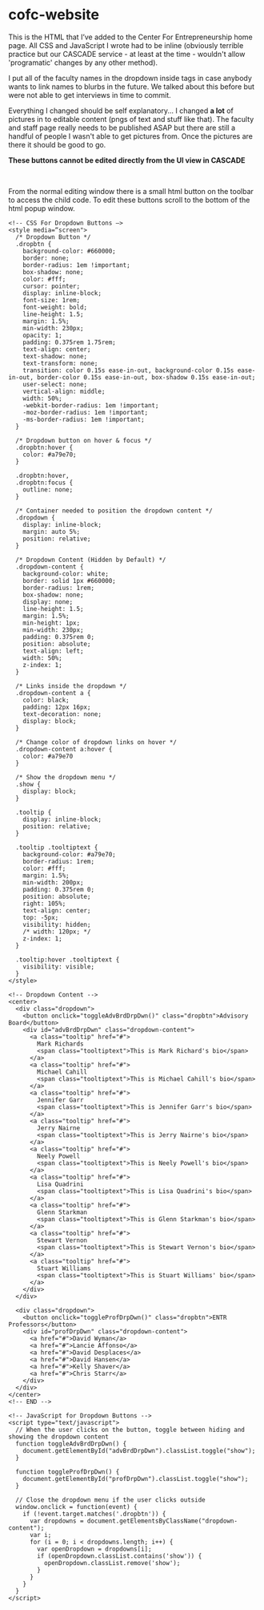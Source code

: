# cofc-website

This is the HTML that I’ve added to the Center For Entrepreneurship home page.
All CSS and JavaScript I wrote had to be inline (obviously terrible practice but
our CASCADE service - at least at the time - wouldn't allow 'programatic' changes
by any other method).

I put all of the faculty names in the dropdown inside <a></a> tags in case anybody
wants to link names to blurbs in the future. We talked about this before but were
not able to get interviews in time to commit.

Everything I changed should be self explanatory... I changed **a lot** of pictures
in to editable content (pngs of text and stuff like that). The faculty and staff 
page really needs to be published ASAP but there are still a handful of people I 
wasn't able to get pictures from. Once the pictures are there it should be good to go.

**These buttons cannot be edited directly from the UI view in CASCADE**

</br>

From the normal editing window there is a small html button on the toolbar to access
the child code. To edit these buttons scroll to the bottom of the html popup window.

```
<!-- CSS For Dropdown Buttons —>
<style media=“screen">
  /* Dropdown Button */
  .dropbtn {
    background-color: #660000;
    border: none;
    border-radius: 1em !important;
    box-shadow: none;
    color: #fff;
    cursor: pointer;
    display: inline-block;
    font-size: 1rem;
    font-weight: bold;
    line-height: 1.5;
    margin: 1.5%;
    min-width: 230px;
    opacity: 1;
    padding: 0.375rem 1.75rem;
    text-align: center;
    text-shadow: none;
    text-transform: none;
    transition: color 0.15s ease-in-out, background-color 0.15s ease-in-out, border-color 0.15s ease-in-out, box-shadow 0.15s ease-in-out;
    user-select: none;
    vertical-align: middle;
    width: 50%;
    -webkit-border-radius: 1em !important;
    -moz-border-radius: 1em !important;
    -ms-border-radius: 1em !important;
  }

  /* Dropdown button on hover & focus */
  .dropbtn:hover {
    color: #a79e70;
  }

  .dropbtn:hover,
  .dropbtn:focus {
    outline: none;
  }

  /* Container needed to position the dropdown content */
  .dropdown {
    display: inline-block;
    margin: auto 5%;
    position: relative;
  }

  /* Dropdown Content (Hidden by Default) */
  .dropdown-content {
    background-color: white;
    border: solid 1px #660000;
    border-radius: 1rem;
    box-shadow: none;
    display: none;
    line-height: 1.5;
    margin: 1.5%;
    min-height: 1px;
    min-width: 230px;
    padding: 0.375rem 0;
    position: absolute;
    text-align: left;
    width: 50%;
    z-index: 1;
  }

  /* Links inside the dropdown */
  .dropdown-content a {
    color: black;
    padding: 12px 16px;
    text-decoration: none;
    display: block;
  }

  /* Change color of dropdown links on hover */
  .dropdown-content a:hover {
    color: #a79e70
  }

  /* Show the dropdown menu */
  .show {
    display: block;
  }

  .tooltip {
    display: inline-block;
    position: relative;
  }

  .tooltip .tooltiptext {
    background-color: #a79e70;
    border-radius: 1rem;
    color: #fff;
    margin: 1.5%;
    min-width: 200px;
    padding: 0.375rem 0;
    position: absolute;
    right: 105%;
    text-align: center;
    top: -5px;
    visibility: hidden;
    /* width: 120px; */
    z-index: 1;
  }

  .tooltip:hover .tooltiptext {
    visibility: visible;
  }
</style>

<!-- Dropdown Content -->
<center>
  <div class="dropdown">
    <button onclick="toggleAdvBrdDrpDwn()" class="dropbtn">Advisory Board</button>
    <div id="advBrdDrpDwn" class="dropdown-content">
      <a class="tooltip" href="#">
        Mark Richards
        <span class="tooltiptext">This is Mark Richard's bio</span>
      </a>
      <a class="tooltip" href="#">
        Michael Cahill
        <span class="tooltiptext">This is Michael Cahill's bio</span>
      </a>
      <a class="tooltip" href="#">
        Jennifer Garr
        <span class="tooltiptext">This is Jennifer Garr's bio</span>
      </a>
      <a class="tooltip" href="#">
        Jerry Nairne
        <span class="tooltiptext">This is Jerry Nairne's bio</span>
      </a>
      <a class="tooltip" href="#">
        Neely Powell
        <span class="tooltiptext">This is Neely Powell's bio</span>
      </a>
      <a class="tooltip" href="#">
        Lisa Quadrini
        <span class="tooltiptext">This is Lisa Quadrini's bio</span>
      </a>
      <a class="tooltip" href="#">
        Glenn Starkman
        <span class="tooltiptext">This is Glenn Starkman's bio</span>
      </a>
      <a class="tooltip" href="#">
        Stewart Vernon
        <span class="tooltiptext">This is Stewart Vernon's bio</span>
      </a>
      <a class="tooltip" href="#">
        Stuart Williams
        <span class="tooltiptext">This is Stuart Williams' bio</span>
      </a>
    </div>
  </div>

  <div class="dropdown">
    <button onclick="toggleProfDrpDwn()" class="dropbtn">ENTR Professors</button>
    <div id="profDrpDwn" class="dropdown-content">
      <a href="#">David Wyman</a>
      <a href="#">Lancie Affonso</a>
      <a href="#">David Desplaces</a>
      <a href="#">David Hansen</a>
      <a href="#">Kelly Shaver</a>
      <a href="#">Chris Starr</a>
    </div>
  </div>
</center>
<!-- END -->

<!-- JavaScript for Dropdown Buttons -->
<script type="text/javascript">
  // When the user clicks on the button, toggle between hiding and showing the dropdown content
  function toggleAdvBrdDrpDwn() {
    document.getElementById("advBrdDrpDwn").classList.toggle("show");
  }

  function toggleProfDrpDwn() {
    document.getElementById("profDrpDwn").classList.toggle("show");
  }

  // Close the dropdown menu if the user clicks outside
  window.onclick = function(event) {
    if (!event.target.matches('.dropbtn')) {
      var dropdowns = document.getElementsByClassName("dropdown-content");
      var i;
      for (i = 0; i < dropdowns.length; i++) {
        var openDropdown = dropdowns[i];
        if (openDropdown.classList.contains('show')) {
          openDropdown.classList.remove('show');
        }
      }
    }
  }
</script>
```

